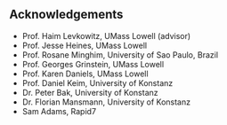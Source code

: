 ## Acknowledgements

 * Prof. Haim Levkowitz, UMass Lowell (advisor)
 * Prof. Jesse Heines, UMass Lowell
 * Prof. Rosane Minghim, University of Sao Paulo, Brazil
 * Prof. Georges Grinstein, UMass Lowell
 * Prof. Karen Daniels, UMass Lowell
 * Prof. Daniel Keim, University of Konstanz
 * Dr. Peter Bak, University of Konstanz
 * Dr. Florian Mansmann, University of Konstanz
 * Sam Adams, Rapid7
